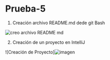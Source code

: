 # Prueba-5
1. Creación archivo README.md dede git Bash

![creo archivo README md](https://user-images.githubusercontent.com/114091394/202237417-d009a75c-cd77-4901-8215-c9c793ba8e95.png)

2. Creación de un proyecto en IntelliJ

![Creación de Proyecto]![imagen](./img/imagen.png)
